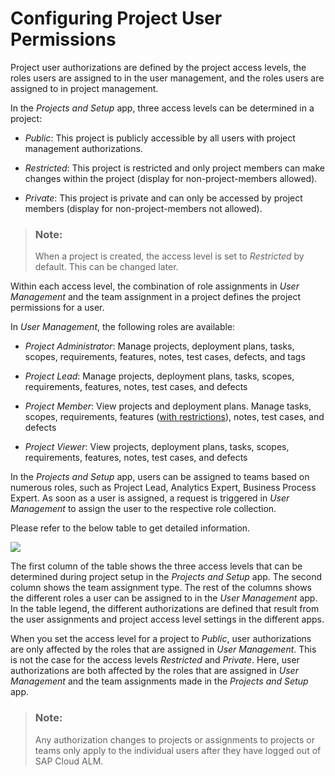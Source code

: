 <!-- loioa2c0029b94784563898f797138068f0b -->

# Configuring Project User Permissions

Project user authorizations are defined by the project access levels, the roles users are assigned to in the user management, and the roles users are assigned to in project management.

In the *Projects and Setup* app, three access levels can be determined in a project:

-   *Public*: This project is publicly accessible by all users with project management authorizations.

-   *Restricted*: This project is restricted and only project members can make changes within the project \(display for non-project-members allowed\).

-   *Private*: This project is private and can only be accessed by project members \(display for non-project-members not allowed\).


> ### Note:  
> When a project is created, the access level is set to *Restricted* by default. This can be changed later.

Within each access level, the combination of role assignments in *User Management* and the team assignment in a project defines the project permissions for a user.

In *User Management*, the following roles are available:

-   *Project Administrator*: Manage projects, deployment plans, tasks, scopes, requirements, features, notes, test cases, defects, and tags

-   *Project Lead*: Manage projects, deployment plans, tasks, scopes, requirements, features, notes, test cases, and defects

-   *Project Member*: View projects and deployment plans. Manage tasks, scopes, requirements, features \([with restrictions](https://support.sap.com/en/alm/sap-cloud-alm/implementation/sap-cloud-alm-implementation-expert-portal/feature-delivery.html)\), notes, test cases, and defects

-   *Project Viewer*: View projects, deployment plans, tasks, scopes, requirements, features, notes, test cases, and defects


In the *Projects and Setup* app, users can be assigned to teams based on numerous roles, such as Project Lead, Analytics Expert, Business Process Expert. As soon as a user is assigned, a request is triggered in *User Management* to assign the user to the respective role collection.

Please refer to the below table to get detailed information.

![](images/Access_Level_Matrix_ccbc066.jpg)

The first column of the table shows the three access levels that can be determined during project setup in the *Projects and Setup* app. The second column shows the team assignment type. The rest of the columns shows the different roles a user can be assigned to in the *User Management* app. In the table legend, the different authorizations are defined that result from the user assignments and project access level settings in the different apps.

When you set the access level for a project to *Public*, user authorizations are only affected by the roles that are assigned in *User Management*. This is not the case for the access levels *Restricted* and *Private*. Here, user authorizations are both affected by the roles that are assigned in *User Management* and the team assignments made in the *Projects and Setup* app.

> ### Note:  
> Any authorization changes to projects or assignments to projects or teams only apply to the individual users after they have logged out of SAP Cloud ALM.

